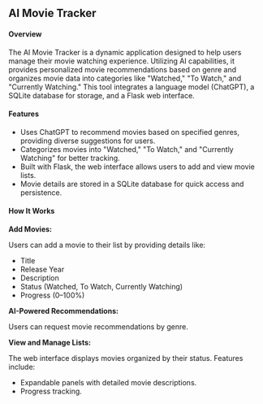 <h2>AI Movie Tracker</h2>

<h4>Overview</h4>

The AI Movie Tracker is a dynamic application designed to help users manage their movie watching experience. Utilizing AI capabilities, it provides personalized movie recommendations based on genre and organizes movie data into categories like "Watched," "To Watch," and "Currently Watching." This tool integrates a language model (ChatGPT), a SQLite database for storage, and a Flask web interface.

<h4>Features</h4>

- Uses ChatGPT to recommend movies based on specified genres, providing diverse suggestions for users.
- Categorizes movies into "Watched," "To Watch," and "Currently Watching" for better tracking.
- Built with Flask, the web interface allows users to add and view movie lists.
- Movie details are stored in a SQLite database for quick access and persistence.

<h4>How It Works</h4>

**Add Movies:**

Users can add a movie to their list by providing details like:
- Title
- Release Year
- Description
- Status (Watched, To Watch, Currently Watching)
- Progress (0–100%)

**AI-Powered Recommendations:**

Users can request movie recommendations by genre. 

**View and Manage Lists:**

The web interface displays movies organized by their status. Features include:
- Expandable panels with detailed movie descriptions.
- Progress tracking.

